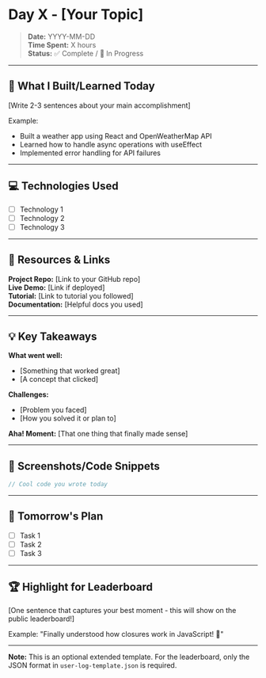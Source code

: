 # Day X - [Your Topic]

> **Date:** YYYY-MM-DD  
> **Time Spent:** X hours  
> **Status:** ✅ Complete / 🚧 In Progress

---

## 📝 What I Built/Learned Today

[Write 2-3 sentences about your main accomplishment]

Example:
- Built a weather app using React and OpenWeatherMap API
- Learned how to handle async operations with useEffect
- Implemented error handling for API failures

---

## 💻 Technologies Used

- [ ] Technology 1
- [ ] Technology 2
- [ ] Technology 3

---

## 🔗 Resources & Links

**Project Repo:** [Link to your GitHub repo]  
**Live Demo:** [Link if deployed]  
**Tutorial:** [Link to tutorial you followed]  
**Documentation:** [Helpful docs you used]

---

## 💡 Key Takeaways

**What went well:**
- [Something that worked great]
- [A concept that clicked]

**Challenges:**
- [Problem you faced]
- [How you solved it or plan to]

**Aha! Moment:**
[That one thing that finally made sense]

---

## 📸 Screenshots/Code Snippets

```javascript
// Cool code you wrote today
```

---

## 🎯 Tomorrow's Plan

- [ ] Task 1
- [ ] Task 2
- [ ] Task 3

---

## 🏆 Highlight for Leaderboard

[One sentence that captures your best moment - this will show on the public leaderboard!]

Example: "Finally understood how closures work in JavaScript! 🎉"

---

**Note:** This is an optional extended template. For the leaderboard, only the JSON format in `user-log-template.json` is required.
